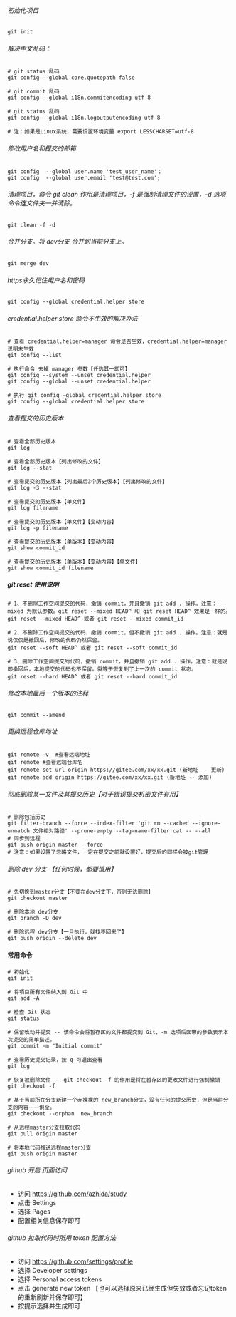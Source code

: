 ###### 初始化项目
```
git init
```

###### 解决中文乱码：
```
# git status 乱码
git config --global core.quotepath false

# git commit 乱码
git config --global i18n.commitencoding utf-8

# git status 乱码
git config --global i18n.logoutputencoding utf-8

# 注：如果是Linux系统，需要设置环境变量 export LESSCHARSET=utf-8
```
###### 修改用户名和提交的邮箱
```
git config  --global user.name 'test_user_name'；
git config  --global user.email 'test@test.com';
```

###### 清理项目，命令 git clean 作用是清理项目，-f 是强制清理文件的设置，-d 选项命令连文件夹一并清除。
```
git clean -f -d
```

###### 合并分支。将 dev分支 合并到当前分支上。
```
git merge dev
```

###### https永久记住用户名和密码
```
git config --global credential.helper store
```
###### credential.helper store 命令不生效的解决办法
```
# 查看 credential.helper=manager 命令是否生效，credential.helper=manager 说明未生效
git config --list

# 执行命令 去掉 manager 参数【任选其一即可】
git config --system --unset credential.helper
git config --global --unset credential.helper

# 执行 git config –global credential.helper store
git config --global credential.helper store
```
###### 查看提交的历史版本
```
# 查看全部历史版本
git log

# 查看全部历史版本【列出修改的文件】
git log --stat

# 查看提交的历史版本【列出最后3个历史版本】【列出修改的文件】
git log -3 --stat

# 查看提交的历史版本【单文件】
git log filename

# 查看提交的历史版本【单文件】【变动内容】
git log -p filename

# 查看提交的历史版本【单版本】【变动内容】
git show commit_id

# 查看提交的历史版本【单版本】【变动内容】【单文件】
git show commit_id filename
```

##### git reset 使用说明
```
# 1、不删除工作空间提交的代码，撤销 commit，并且撤销 git add . 操作。注意：-mixed 为默认参数。git reset --mixed HEAD^ 和 git reset HEAD^ 效果是一样的。
git reset --mixed HEAD^ 或者 git reset --mixed commit_id

# 2、不删除工作空间提交的代码，撤销 commit，但不撤销 git add . 操作。注意：就是说仅仅是撤回后，修改的代码仍然保留。
git reset --soft HEAD^ 或者 git reset --soft commit_id

# 3、删除工作空间提交的代码，撤销 commit，并且撤销 git add . 操作。注意：就是说即撤回后，本地提交的代码也不保留。就等于恢复到了上一次的 commit 状态。
git reset --hard HEAD^ 或者 git reset --hard commit_id
```


###### 修改本地最后一个版本的注释
```
git commit --amend
```

###### 更换远程仓库地址
```
git remote -v  #查看远端地址
git remote #查看远端仓库名
git remote set-url origin https://gitee.com/xx/xx.git (新地址 -- 更新)
git remote add origin https://gitee.com/xx/xx.git (新地址 -- 添加)
```


###### 彻底删除某一文件及其提交历史【对于错误提交机密文件有用】
```
# 删除包括历史
git filter-branch --force --index-filter 'git rm --cached --ignore-unmatch 文件相对路径' --prune-empty --tag-name-filter cat -- --all
# 同步到远程
git push origin master --force
# 注意：如果设置了忽略文件，一定在提交之前就设置好，提交后的同样会被git管理
```

###### 删除 dev 分支 【任何时候，都要慎用】
```
# 先切换到master分支【不要在dev分支下，否则无法删除】
git checkout master

# 删除本地 dev分支
git branch -D dev

# 删除远程 dev分支【一旦执行，就找不回来了】
git push origin --delete dev
```

#### 常用命令
```shell
# 初始化
git init

# 将项目所有文件纳入到 Git 中
git add -A

# 检查 Git 状态
git status

# 保留改动并提交 -- 该命令会将暂存区的文件都提交到 Git，-m 选项后面带的参数表示本次提交的简单描述。
git commit -m "Initial commit"

# 查看历史提交记录，按 q 可退出查看
git log

# 恢复被删除文件 -- git checkout -f 的作用是将在暂存区的更改文件进行强制撤销
git checkout -f

# 基于当前所在分支新建一个赤裸裸的 new_branch分支，没有任何的提交历史，但是当前分支的内容一一俱全。
git checkout --orphan  new_branch

# 从远程master分支拉取代码
git pull origin master

# 将本地代码推送远程master分支
git push origin master
```

###### github 开启 页面访问
- 访问 https://github.com/azhida/study
- 点击 Settings
- 选择 Pages
- 配置相关信息保存即可

###### github 拉取代码时所用 token 配置方法
- 访问 https://github.com/settings/profile
- 选择 Developer settings
- 选择 Personal access tokens
- 点击 generate new token 【也可以选择原来已经生成但失效或者忘记token的重新刷新并保存即可】
- 按提示选择并生成即可
